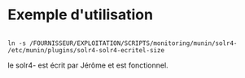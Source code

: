 # Exemple d'utilisation

<code>
ln -s /FOURNISSEUR/EXPLOITATION/SCRIPTS/monitoring/munin/solr4- /etc/munin/plugins/solr4-solr4-ecritel-size
</code>

le solr4- est écrit par Jérôme et est fonctionnel.

